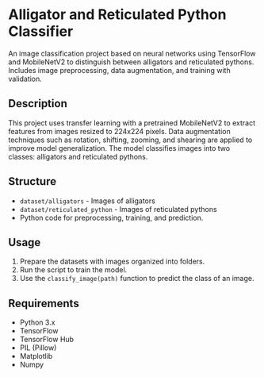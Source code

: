 # Alligator and Reticulated Python Classifier

An image classification project based on neural networks using TensorFlow and MobileNetV2 to distinguish between alligators and reticulated pythons. Includes image preprocessing, data augmentation, and training with validation.

## Description

This project uses transfer learning with a pretrained MobileNetV2 to extract features from images resized to 224x224 pixels. Data augmentation techniques such as rotation, shifting, zooming, and shearing are applied to improve model generalization. The model classifies images into two classes: alligators and reticulated pythons.

## Structure

- `dataset/alligators` - Images of alligators  
- `dataset/reticulated_python` - Images of reticulated pythons  
- Python code for preprocessing, training, and prediction.

## Usage

1. Prepare the datasets with images organized into folders.  
2. Run the script to train the model.  
3. Use the `classify_image(path)` function to predict the class of an image.

## Requirements

- Python 3.x  
- TensorFlow  
- TensorFlow Hub  
- PIL (Pillow)  
- Matplotlib  
- Numpy  




